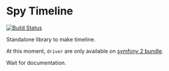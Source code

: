Spy Timeline
============

[![Build Status](https://secure.travis-ci.org/stephpy/timeline.png)](http://travis-ci.org/stephpy/timeline)

Standalone library to make timeline.

At this moment, `driver` are only available on [symfony 2 bundle](https://github.com/stephpy/TimelineBundle).

Wait for documentation.
